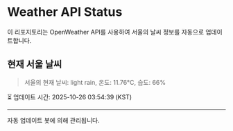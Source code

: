 
# Weather API Status

이 리포지토리는 OpenWeather API를 사용하여 서울의 날씨 정보를 자동으로 업데이트합니다.

## 현재 서울 날씨
> 서울의 현재 날씨: light rain, 온도: 11.76°C, 습도: 66%

⏳ 업데이트 시간: 2025-10-26 03:54:39 (KST)

---
자동 업데이트 봇에 의해 관리됩니다.

